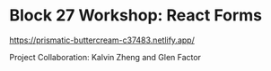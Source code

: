 # Block 27 Workshop: React Forms

https://prismatic-buttercream-c37483.netlify.app/

Project Collaboration: Kalvin Zheng and Glen Factor
